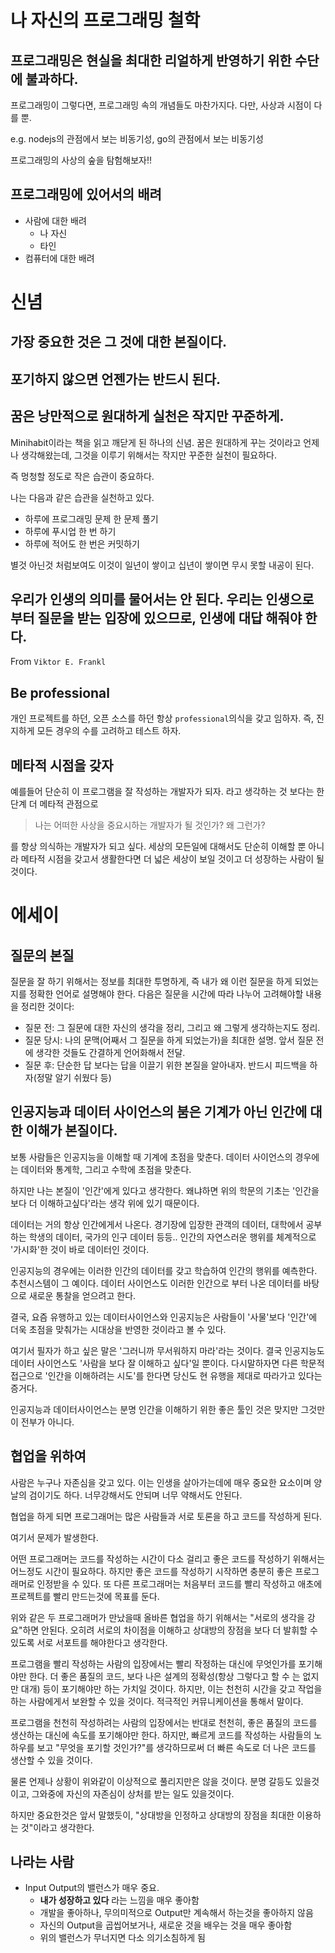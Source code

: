 # 나 자신의 프로그래밍 철학

## 프로그래밍은 현실을 최대한 리얼하게 반영하기 위한 수단에 불과하다.

프로그래밍이 그렇다면, 프로그래밍 속의 개념들도 마찬가지다. 다만, 사상과 시점이 다를 뿐.

e.g. nodejs의 관점에서 보는 비동기성, go의 관점에서 보는 비동기성

프로그래밍의 사상의 숲을 탐험해보자!!

## 프로그래밍에 있어서의 배려

- 사람에 대한 배려
  - 나 자신
  - 타인
- 컴퓨터에 대한 배려

# 신념

## 가장 중요한 것은 그 것에 대한 본질이다.

## 포기하지 않으면 언젠가는 반드시 된다.

## 꿈은 낭만적으로 원대하게 실천은 작지만 꾸준하게.

Minihabit이라는 책을 읽고 깨닫게 된 하나의 신념. 꿈은 원대하게 꾸는 것이라고 언제나 생각해왔는데, 그것을 이루기 위해서는 작지만 꾸준한 실천이 필요하다.

즉 멍청할 정도로 작은 습관이 중요하다.

나는 다음과 같은 습관을 실천하고 있다.

- 하루에 프로그래밍 문제 한 문제 풀기
- 하루에 푸시업 한 번 하기
- 하루에 적어도 한 번은 커밋하기

별것 아닌것 처럼보여도 이것이 일년이 쌓이고 십년이 쌓이면 무시 못할 내공이 된다.

## 우리가 인생의 의미를 물어서는 안 된다. 우리는 인생으로부터 질문을 받는 입장에 있으므로, 인생에 대답 해줘야 한다.

From `Viktor E. Frankl`

## Be professional

개인 프로젝트를 하던, 오픈 소스를 하던 항상 `professional`의식을 갖고 임하자. 즉, 진지하게 모든 경우의 수를 고려하고 테스트 하자.

## 메타적 시점을 갖자

예를들어 단순히 이 프로그램을 잘 작성하는 개발자가 되자. 라고 생각하는 것 보다는 한단계 더 메타적 관점으로

> 나는 어떠한 사상을 중요시하는 개발자가 될 것인가? 왜 그런가?

를 항상 의식하는 개발자가 되고 싶다. 세상의 모든일에 대해서도 단순히 이해할 뿐 아니라 메타적 시점을 갖고서 생활한다면 더 넓은 세상이 보일 것이고 더 성장하는 사람이 될 것이다.

# 에세이

## 질문의 본질

질문을 잘 하기 위해서는 정보를 최대한 투명하게, 즉 내가 왜 이런 질문을 하게 되었는지를 정확한 언어로 설명해야 한다. 다음은 질문을 시간에 따라 나누어 고려해야할 내용을 정리한 것이다:

- 질문 전: 그 질문에 대한 자신의 생각을 정리, 그리고 왜 그렇게 생각하는지도 정리.
- 질문 당시: 나의 문맥(어째서 그 질문을 하게 되었는가)을 최대한 설명. 앞서 질문 전에 생각한 것들도 간결하게 언어화해서 전달.
- 질문 후: 단순한 답 보다는 답을 이끌기 위한 본질을 알아내자. 반드시 피드백을 하자(정말 알기 쉬웠다 등)

## 인공지능과 데이터 사이언스의 붐은 기계가 아닌 인간에 대한 이해가 본질이다.

보통 사람들은 인공지능을 이해할 때 기계에 초점을 맞춘다. 데이터 사이언스의 경우에는 데이터와 통계학, 그리고 수학에 초점을 맞춘다.

하지만 나는 본질이 '인간'에게 있다고 생각한다. 왜냐하면 위의 학문의 기초는 '인간을 보다 더 이해하고싶다'라는 생각 위에 있기 때문이다.

데이터는 거의 항상 인간에게서 나온다. 경기장에 입장한 관객의 데이터, 대학에서 공부하는 학생의 데이터, 국가의 인구 데이터 등등.. 인간의 자연스러운 행위를 체계적으로 '가시화'한 것이 바로 데이터인 것이다.

인공지능의 경우에는 이러한 인간의 데이터를 갖고 학습하여 인간의 행위를 예측한다. 추천시스템이 그 예이다. 데이터 사이언스도 이러한 인간으로 부터 나온 데이터를 바탕으로 새로운 통찰을 얻으려고 한다.

결국, 요즘 유행하고 있는 데이터사이언스와 인공지능은 사람들이 '사물'보다 '인간'에 더욱 초점을 맞춰가는 시대상을 반영한 것이라고 볼 수 있다.

여기서 필자가 하고 싶은 말은 '그러니까 무서워하지 마라'라는 것이다. 결국 인공지능도 데이터 사이언스도 '사람을 보다 잘 이해하고 싶다'일 뿐이다. 다시말하자면 다른 학문적 접근으로 '인간을 이해하려는 시도'를 한다면 당신도 현 유행을 제대로 따라가고 있다는 증거다.

인공지능과 데이터사이언스는 분명 인간을 이해하기 위한 좋은 툴인 것은 맞지만 그것만이 전부가 아니다.

## 협업을 위하여

사람은 누구나 자존심을 갖고 있다. 이는 인생을 살아가는데에 매우 중요한 요소이며 양날의 검이기도 하다. 너무강해서도 안되며 너무 약해서도 안된다.

협업을 하게 되면 프로그래머는 많은 사람들과 서로 토론을 하고 코드를 작성하게 된다.

여기서 문제가 발생한다.

어떤 프로그래머는 코드를 작성하는 시간이 다소 걸리고 좋은 코드를 작성하기 위해서는 어느정도 시간이 필요하다. 하지만 좋은 코드를 작성하기 시작하면 충분히 좋은 프로그래머로 인정받을 수 있다. 또 다른 프로그래머는 처음부터 코드를 빨리 작성하고 애초에 프로젝트를 빨리 만드는것에 목표를 둔다.

위와 같은 두 프로그래머가 만났을때 올바른 협업을 하기 위해서는 "서로의 생각을 강요"하면 안된다. 오히려 서로의 차이점을 이해하고 상대방의 장점을 보다 더 발휘할 수 있도록 서로 서포트를 해야한다고 생각한다.

프로그램을 빨리 작성하는 사람의 입장에서는 빨리 작정하는 대신에 무엇인가를 포기해야만 한다. 더 좋은 품질의 코드, 보다 나은 설계의 정확성(항상 그렇다고 할 수 는 없지만 대개) 등이 포기해야만 하는 가치일 것이다. 하지만, 이는 천천히 시간을 갖고 작업을 하는 사람에게서 보완할 수 있을 것이다. 적극적인 커뮤니케이션을 통해서 말이다.

프로그램을 천천히 작성하려는 사람의 입장에서는 반대로 천천히, 좋은 품질의 코드를 생산하는 대신에 속도를 포기해야만 한다. 하지만, 빠르게 코드를 작성하는 사람들의 노하우를 보고 "무엇을 포기할 것인가?"를 생각하므로써 더 빠른 속도로 더 나은 코드를 생산할 수 있을 것이다.

물론 언제나 상황이 위와같이 이상적으로 풀리지만은 않을 것이다. 분명 갈등도 있을것이고, 그와중에 자신의 자존심이 상처를 받는 일도 있을것이다.

하지만 중요한것은 앞서 말했듯이, "상대방을 인정하고 상대방의 장점을 최대한 이용하는 것"이라고 생각한다.

## 나라는 사람

- Input Output의 밸런스가 매우 중요.
  - **내가 성장하고 있다** 라는 느낌을 매우 좋아함
  - 개발을 좋아하나, 무의미적으로 Output만 계속해서 하는것을 좋아하지 않음
  - 자신의 Output을 곱씹어보거나, 새로운 것을 배우는 것을 매우 좋아함
  - 위의 밸런스가 무너지면 다소 의기소침하게 됨
